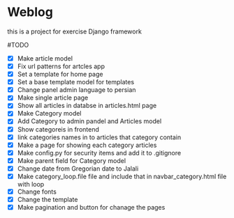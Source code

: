 # Weblog

this is a project for exercise Django framework

#TODO

- [x] Make article model
- [x] Fix url patterns for artcles app
- [x] Set a template for home page
- [x] Set a base template model for templates
- [x] Change panel admin language to persian
- [x] Make single article page
- [x] Show all articles in databse in articles.html page
- [x] Make Category model
- [x] Add Category to admin pandel and Articles model
- [x] Show categoreis in frontend
- [x] link categories names in to articles that category contain
- [x] Make a page for showing each category articles
- [x] Make config.py for security items and add it to .gitignore
- [x] Make parent field for Category model
- [x] Change date from Gregorian date to Jalali
- [x] Make category_loop.file file and include that in navbar_category.html file with loop
- [x] Change fonts
- [x] Change the template
- [x] Make pagination and button for chanage the pages

